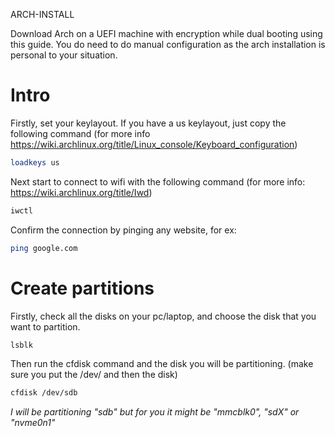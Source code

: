   ARCH-INSTALL

Download Arch on a UEFI machine with encryption while dual booting using this guide.
You do need to do manual configuration as the arch installation is personal to your situation.


# Intro
Firstly, set your keylayout. If you have a us keylayout, just copy the following command (for more info https://wiki.archlinux.org/title/Linux_console/Keyboard_configuration)
```bash
loadkeys us
```
Next start to connect to wifi with the following command (for more info: https://wiki.archlinux.org/title/Iwd)
```bash
iwctl
```
Confirm the connection by pinging any website, for ex: 
```bash
ping google.com
```

# Create partitions 
Firstly, check all the disks on your pc/laptop, and choose the disk that you want to partition.
```bash
lsblk
```
Then run the cfdisk command and the disk you will be partitioning.
(make sure you put the /dev/ and then the disk)
```bash
cfdisk /dev/sdb
```
*I will be partitioning "sdb" but for you it might be "mmcblk0", "sdX" or "nvme0n1"*

